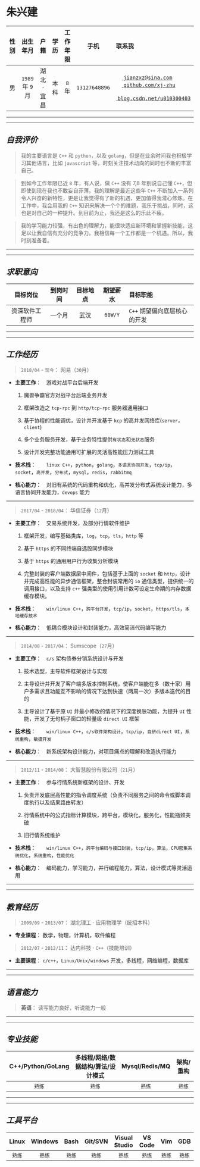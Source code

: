 # **朱兴建**

| 性别 | 出生年月 | 户籍 | 学历 | 工作年限 | 手机 | 联系我 |
|:--:|:--:|:--:|:--:|:--:|:--:|:--|
|男|`1989` 年 `9` 月| 湖北·宜昌|本科|`8` 年| `13127648896` | <a href="mailto:jianzxz@sina.com"><img src="https://mail.sina.com.cn/favicon.ico" width=16 height=16>&nbsp;`jianzxz@sina.com`</img></a><br/><a href="https://github.com/xj-zhu"><img src="https://github.com/favicon.ico" width=16 height=16>&nbsp;`github.com/xj-zhu`</img></a><br/><a href="http://blog.csdn.net/u010300403"><img src="https://csdnimg.cn/public/favicon.ico" width=16 height=16>&nbsp;`blog.csdn.net/u010300403`</img></a> |

---
---
## ***自我评价***
> 我的主要语言是 `C++` 和 `python`，以及 `golang`，但是在业余时间我也积极学习其他语言，比如 `javascript` 等，时刻关注技术动向的同时也不断的丰富自己。

> 到如今工作年限已近 `8` 年，有人说，做 `C++` 没有 7,8 年别说自己懂 `C++`，但即使到现在我也不敢妄自菲薄。我的理解是最近这些年 `C++` 不断加入一系列令人兴奋的新特性，更是让我觉得有了新的机遇，更加值得我潜心修炼。在工作中，我会用我的 `C++` 知识来解决一个个的难题，我乐于挑战，同时，这也是对自己的一种提升。到目前为止，我还是这么的乐此不疲。

> 我的学习能力较强，有出色的理解力，能很块适应新环境和掌握新技能，这足以让我自信有充分的竞争力。我相信每一个工作都是一个机遇。所以，我时刻准备着。
---
---
## ***求职意向***
| 目标岗位 | 到岗时间 | 目标地点 | 期望薪水 | 目标职能 |
|:--:|:--:|:--:|:--:|:--|
|资深软件工程师|一个月|武汉|`60W/Y`|`C++` 期望偏向底层核心的开发|
---
---
## *工作经历*
> `2018/04` - `现今`： 网易（`30`月）
- **主要工作**：&emsp;游戏对战平台后端开发

  1. 魔兽争霸官方对战平台后端业务开发

  2. 框架改造之 `tcp-rpc` 到 `http/tcp-rpc` 服务器通用接口

  3. 基于协程的性能调优，设计并开发基于 `kcp` 的高并发网络库(`server`，`client`)

  4. 多个业务服务开发，基于业务特性提供`有状态`和`无状态`服务

  5. 设计开发完整功能通用可扩展的灵活高性能压力测试工具
- **技术栈**：&emsp;&emsp;`linux C++`，`python`，`golang`，`多语言协同开发`，`tcp/ip`，`socket`，`高并发`，`分布式`，`mysql`，`redis`，`rabbitmq`
- **核心能力**：&emsp;对旧有系统的代码重构和优化，高并发分布式系统设计能力，多语言协同开发能力，`devops` 能力
---
> `2017/04` - `2018/04`： 华信证券（`12`月）
- **主要工作**：&emsp;交易系统开发，及部分行情软件维护

  1. 框架开发，编写基础类库，`log`，`tcp`，`tls`，`http` 等

  2. 基于 `https` 的不同终端自选股同步模块

  3. 基于 `https` 的通用用户行为收集分析模块

  4. 完整封装的客户端数据层中间件，包括基于上面的 `socket` 和 `http`，设计并完成高性能的异步通信框架，整合封装常用的 `io` 通信类型，提供统一的调用接口，以及支持 `c++` 强类型的使用引用计数可设定生命期的内存数据缓存模块。
- **技术栈**：&emsp;&emsp;`win/linux C++`，`跨平台开发`，`tcp/ip`，`socket`，`https/tls`，`本地缓存技术`
- **核心能力**：&emsp;低耦合模块设计和封装能力，高效简洁代码编写能力
---
> `2014/08` - `2017/04`： Sumscope（`27`月）
- **主要工作**：&emsp;`c/s` 架构债券分销系统设计与开发

  1. 技术选型，主导软件框架设计与实现

  2. 主导设计并开发了客户端多版本控制系统，使客户端能在多（数十家）用户多需求且功能互不影响的情况下达到快速（两周一次）多版本迭代的目的

  3. 主导设计了基于原 `UI` 并最小修改的情况下的深度换肤功能，为提升 `UI` 性能，开发了无句柄子窗口的轻量级 `direct UI` 框架
- **技术栈**：&emsp;&emsp;`win/linux C++`，`c/s软件架构设计`，`tcp/ip`，`自研direct UI`，`系统重构`，`敏捷开发`
- **核心能力**：&emsp;新系统架构设计能力，对项目痛点的理解和改造执行能力
---
> `2012/11` - `2014/08`： 大智慧股份有限公司（`21`月）
- **主要工作**：&emsp;参与行情系统新框架的设计、开发

  1. 负责开发底层高性能的指令调度系统（负责不同服务之间的命令或脚本调度执行以及结果路由转发）

  2. 行情系统中的公式指标计算模块，跨平台，模块化，服务化，性能瓶颈突破

  2. 旧行情系统维护
- **技术栈**：&emsp;&emsp;`win/linux C++`，`跨平台编码与接口封装`，`tcp/ip`，`算法`，`CPU密集系统优化`，`系统重构`，`性能优化`
- **核心能力**：&emsp;编码能力，学习能力，并行编程能力，算法，设计模式等灵活运用
---
---
## ***教育经历***
> `2009/09` - `2013/07`： 湖北理工 · 应用物理学（统招本科）
- **专业课程**： 数学，物理，计算机，软件编程
> `2012/07` - `2012/11`： 达内科技 · `C++`（技能培训）
- **主要课程**： `c/c++`，`Linux/Unix/windows` 开发，多线程，网络编程，数据库
---
---
## ***语言能力***
> **英语**：  读写能力良好，听说能力一般
---
---
## ***专业技能***
| C++/Python/GoLang | 多线程/网络/数据结构/算法/设计模式 | Mysql/Redis/MQ | 架构/重构 |
|:--:|:--:|:--:|:--:|
|`熟练`|`熟练`|`熟练`|`熟练`|
---
---
## ***工具平台***
| Linux | Windows | Bash | Git/SVN | Visual Studio | VS Code | Vim | GDB |
|:--:|:--:|:--:|:--:|:--:|:--:|:--:|:--:|
|`熟练`|`熟练`|`熟练`|`熟练`|`熟练`|`熟练`|`熟练`|`熟练`|

<dev style="position: fixed; top: 0; left: 0; bottom: 0; right: 0; z-index: -1; opacity: 0.08; background-image:url(background.png);"></dev>
